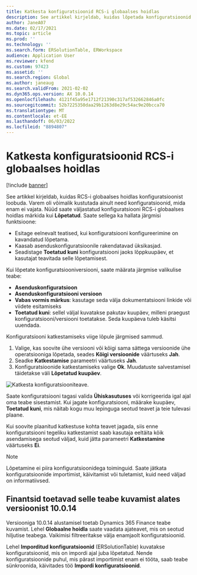 ```yaml
---
title: Katkesta konfiguratsioonid RCS-i globaalses hoidlas
description: See artikkel kirjeldab, kuidas lõpetada konfiguratsioonid RCS-i globaalses hoidlas.
author: JaneA07
ms.date: 02/17/2021
ms.topic: article
ms.prod: ''
ms.technology: ''
ms.search.form: ERSolutionTable, ERWorkspace
audience: Application User
ms.reviewer: kfend
ms.custom: 97423
ms.assetid: ''
ms.search.region: Global
ms.author: janeaug
ms.search.validFrom: 2021-02-02
ms.dyn365.ops.version: AX 10.0.14
ms.openlocfilehash: 4121f45a95e1712f21390c317af532662846a0fc
ms.sourcegitcommit: 52b7225350daa29b1263d8e29c54ac9e20bcca70
ms.translationtype: MT
ms.contentlocale: et-EE
ms.lasthandoff: 06/03/2022
ms.locfileid: "8894807"
---
```

# <a name="discontinue-configurations-in-the-rcs-global-repository"></a>Katkesta konfiguratsioonid RCS-i globaalses hoidlas

[!include [banner](../includes/banner.md)]

See artikkel kirjeldab, kuidas RCS-i globaalses hoidlas konfiguratsioonist loobuda. Varem oli võimalik kustutada ainult need konfiguratsioonid, mida enam ei vajata. Nüüd saate väljastatud konfiguratsiooni RCS-i globaalses hoidlas märkida kui **Lõpetatud**. Saate sellega ka hallata järgmisi funktsioone: 
 
 - Esitage eelnevalt teatised, kui konfiguratsiooni konfigureerimine on kavandatud lõpetama.
 - Kaasab asenduskonfiguratsioonile rakendatavad üksikasjad.
 - Seadistage **Toetatud kuni** konfiguratsiooni jaoks lõppkuupäev, et kasutajat teavitada selle lõpetamisest.

Kui lõpetate konfiguratsiooniversiooni, saate määrata järgmise valikulise teabe:

  - **Asenduskonfiguratsioon**
  - **Asenduskonfiguratsiooni versioon**
  - **Vabas vormis märkus**: kasutage seda välja dokumentatsiooni linkide või viidete esitamiseks
  - **Toetatud kuni**: sellel väljal kuvatakse pakutav kuupäev, milleni praegust konfiguratsiooni/versiooni toetatakse. Seda kuupäeva tuleb käsitsi uuendada.
  
Konfiguratsiooni katkestamiseks viige lõpule järgmised sammud. 

1. Valige, kas soovite ühe versiooni või kõigi sama sättega versioonide ühe operatsiooniga lõpetada, seades **Kõigi versioonide** väärtuseks **Jah**. 
2. Seadke **Katkestamise** parameetri väärtuseks **Jah**.
3. Konfiguratsioonide katkestamiseks valige **Ok**. Muudatuste salvestamisel täidetakse väli **Lõpetatud kuupäev**.

![Katkesta konfiguratsiooniteave.](media/Discontinue-details-2.png)
  
Saate konfiguratsiooni tagasi valida **Ühiskasutuses** või korrigeerida igal ajal oma teabe sisestamist. Kui jagate konfiguratsiooni, määrake kuupäev, **Toetatud kuni**, mis näitab kogu muu lepinguga seotud teavet ja teie tulevasi plaane.

Kui soovite plaanitud katkestuse kohta teavet jagada, siis enne konfiguratsiooni tegeliku katkestamist saab kasutaja eeltäita kõik asendamisega seotud väljad, kuid jätta parameetri **Katkestamine** väärtuseks **Ei**.

> [!NOTE]
> Lõpetamine ei piira konfiguratsioonidega toiminguid. Saate jätkata konfiguratsioonide importimist, käivitamist või tuletamist, kuid need väljad on informatiivsed.

## <a name="finance-supports-displaying-this-information-starting-in-version-10014"></a>Finantsid toetavad selle teabe kuvamist alates versioonist 10.0.14

Versiooniga 10.0.14 alustamisel toetab Dynamics 365 Finance teabe kuvamist. Lehel **Globaalne hoidla** saate vaadata ajateavet, mis on seotud hiljutise teabega. Vaikimisi filtreeritakse välja enamjaolt konfiguratsioonid.
  
Lehel **Imporditud konfiguratsioonid** (ERSolutionTable) kuvatakse konfiguratsioonid, mis on impordi ajal juba lõpetatud. Nende konfiguratsioonide puhul, mis pärast importimist enam ei tööta, saab teabe sünkroonida, käivitades töö **Impordi konfiguratsioonid**.



